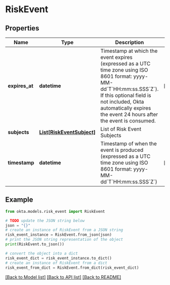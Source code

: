 # RiskEvent


## Properties

Name | Type | Description | Notes
------------ | ------------- | ------------- | -------------
**expires_at** | **datetime** | Timestamp at which the event expires (expressed as a UTC time zone using ISO 8601 format: yyyy-MM-dd&#x60;T&#x60;HH:mm:ss.SSS&#x60;Z&#x60;). If this optional field is not included, Okta automatically expires the event 24 hours after the event is consumed. | [optional] 
**subjects** | [**List[RiskEventSubject]**](RiskEventSubject.md) | List of Risk Event Subjects | 
**timestamp** | **datetime** | Timestamp of when the event is produced (expressed as a UTC time zone using ISO 8601 format: yyyy-MM-dd&#x60;T&#x60;HH:mm:ss.SSS&#x60;Z&#x60;) | [optional] 

## Example

```python
from okta.models.risk_event import RiskEvent

# TODO update the JSON string below
json = "{}"
# create an instance of RiskEvent from a JSON string
risk_event_instance = RiskEvent.from_json(json)
# print the JSON string representation of the object
print(RiskEvent.to_json())

# convert the object into a dict
risk_event_dict = risk_event_instance.to_dict()
# create an instance of RiskEvent from a dict
risk_event_from_dict = RiskEvent.from_dict(risk_event_dict)
```
[[Back to Model list]](../README.md#documentation-for-models) [[Back to API list]](../README.md#documentation-for-api-endpoints) [[Back to README]](../README.md)


